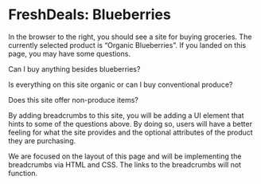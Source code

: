 # FreshDeals: Blueberries

In the browser to the right, you should see a site for buying groceries. The currently selected product is “Organic Blueberries”. If you landed on this page, you may have some questions.

Can I buy anything besides blueberries?

Is everything on this site organic or can I buy conventional produce?

Does this site offer non-produce items?

By adding breadcrumbs to this site, you will be adding a UI element that hints to some of the questions above. By doing so, users will have a better feeling for what the site provides and the optional attributes of the product they are purchasing.

We are focused on the layout of this page and will be implementing the breadcrumbs via HTML and CSS. The links to the breadcrumbs will not function.
